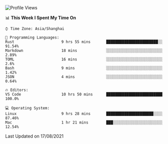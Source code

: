 <!--START_SECTION:waka-->
![Profile Views](http://img.shields.io/badge/Profile%20Views-4-blue)

📊 **This Week I Spent My Time On** 

```text
⌚︎ Time Zone: Asia/Shanghai

💬 Programming Languages: 
Rust                     9 hrs 55 mins       ███████████████████████░░   91.54% 
Markdown                 18 mins             ░░░░░░░░░░░░░░░░░░░░░░░░░   2.89% 
TOML                     16 mins             ░░░░░░░░░░░░░░░░░░░░░░░░░   2.6% 
Bash                     9 mins              ░░░░░░░░░░░░░░░░░░░░░░░░░   1.42% 
JSON                     4 mins              ░░░░░░░░░░░░░░░░░░░░░░░░░   0.64%

🔥 Editors: 
VS Code                  10 hrs 50 mins      █████████████████████████   100.0%

💻 Operating System: 
Linux                    9 hrs 28 mins       █████████████████████░░░░   87.46% 
Mac                      1 hr 21 mins        ███░░░░░░░░░░░░░░░░░░░░░░   12.54%

```


 Last Updated on 17/08/2021
<!--END_SECTION:waka-->
